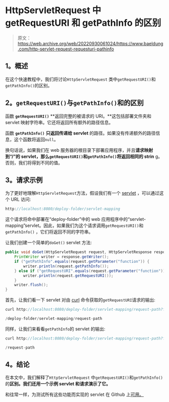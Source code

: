 # HttpServletRequest 中 getRequestURI 和 getPathInfo 的区别

> 原文：<https://web.archive.org/web/20220930061024/https://www.baeldung.com/http-servlet-request-requesturi-pathinfo>

## 1。概述

在这个快速教程中，我们将讨论`HttpServletRequest` 类中`getRequestURI()`和`getPathInfo()`的区别。

## 2。`getRequestURI()`与`getPathInfo()`和的区别

函数 **`getRequestURI()`** **返回完整的被请求的 URI。**这包括部署文件夹和 servlet 映射字符串。它还将返回所有额外的路径信息。

函数 **`getPathInfo()`** **只返回传递给 servlet** 的路径。如果没有传递额外的路径信息，这个函数将返回`null`。

换句话说，如果我们在 web 服务器的根目录下部署应用程序，并且**请求映射到“/”的 servlet，那么`getRequestURI()`和`getPathInfo()`将返回相同的 strin** g。否则，我们将得到不同的值。

## 3。请求示例

为了更好地理解`HttpServletRequest`方法，假设我们有一个 [servlet](/web/20220626195427/https://www.baeldung.com/intro-to-servlets) ，可以通过这个 URL 访问:

```java
http://localhost:8080/deploy-folder/servlet-mapping
```

这个请求将命中部署在“deploy-folder”中的 web 应用程序中的“servlet-mapping”servlet。因此，如果我们为这个请求调用`getRequestURI()`和`getPathInfo()` ，它们将返回不同的字符串。

让我们创建一个简单的`doGet()` servlet 方法:

```java
public void doGet(HttpServletRequest request, HttpServletResponse response) throws IOException {
    PrintWriter writer = response.getWriter();
    if ("getPathInfo".equals(request.getParameter("function")) {
        writer.println(request.getPathInfo());
    } else if ("getRequestURI".equals(request.getParameter("function")) {
        writer.println(request.getRequestURI());
    }
    writer.flush();
}
```

首先，让我们看一下 servlet 对由 [curl](/web/20220626195427/https://www.baeldung.com/curl-rest) 命令获取的`getRequestURI`请求的输出:

```java
curl http://localhost:8080/deploy-folder/servlet-mapping/request-path?function=getRequestURI
```

```java
/deploy-folder/servlet-mapping/request-path 
```

同样，让我们来看看`getPathInfo`的 servlet 的输出:

```java
curl http://localhost:8080/deploy-folder/servlet-mapping/request-path?function=getPathInfo
```

```java
/request-path
```

## 4。结论

在本文中，我们解释了`HttpServletRequest` 中`getRequestURI()`和`getPathInfo()`的**区别。我们还用一个示例 servlet 和请求演示了它。**

和往常一样，为测试所有这些功能而实现的 servlet 在 Github 上[可用。](https://web.archive.org/web/20220626195427/https://github.com/eugenp/tutorials/tree/master/javax-servlets)